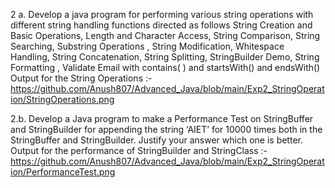 2 a. Develop a java program for performing various string operations with different string handling functions directed as follows String Creation and Basic Operations, Length and Character Access, String Comparison, String Searching, Substring Operations , String Modification, Whitespace Handling, String Concatenation, String Splitting, StringBuilder Demo, String Formatting , Validate Email with contains( ) and startsWith() and endsWith() Output for the String Operations :-
https://github.com/Anush807/Advanced_Java/blob/main/Exp2_StringOperation/StringOperations.png

2.b. Develop a Java program to make a Performance Test on StringBuffer and StringBuilder for appending the string ‘AIET’ for 10000 times both in the StringBuffer and StringBuilder. Justify your answer which one is better. Output for the performance of StringBuilder and StringClass :-
https://github.com/Anush807/Advanced_Java/blob/main/Exp2_StringOperation/PerformanceTest.png
